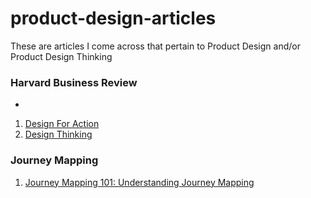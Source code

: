 # product-design-articles
These are articles I come across that pertain to Product Design and/or Product Design Thinking


### Harvard Business Review
-
1. [Design For Action](https://hbr.org/2015/09/design-for-action)
2. [Design Thinking](https://hbr.org/2008/06/design-thinking)


### Journey Mapping

1. [Journey Mapping 101: Understanding Journey Mapping](http://www.nonlinearcreations.com/Digital/how-we-think/articles/2015/04/Understanding-journey-mapping.aspx)
